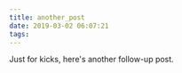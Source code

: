 ```yaml
---
title: another_post
date: 2019-03-02 06:07:21
tags:
---
```


Just for kicks, here's another follow-up post.